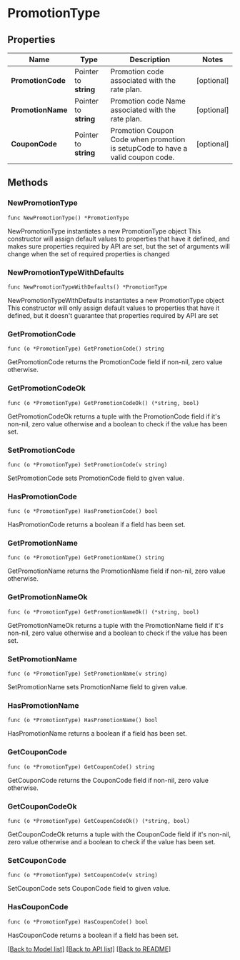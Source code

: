 # PromotionType

## Properties

Name | Type | Description | Notes
------------ | ------------- | ------------- | -------------
**PromotionCode** | Pointer to **string** | Promotion code associated with the rate plan. | [optional] 
**PromotionName** | Pointer to **string** | Promotion code Name associated with the rate plan. | [optional] 
**CouponCode** | Pointer to **string** | Promotion Coupon Code when promotion is setupCode to have a valid coupon code. | [optional] 

## Methods

### NewPromotionType

`func NewPromotionType() *PromotionType`

NewPromotionType instantiates a new PromotionType object
This constructor will assign default values to properties that have it defined,
and makes sure properties required by API are set, but the set of arguments
will change when the set of required properties is changed

### NewPromotionTypeWithDefaults

`func NewPromotionTypeWithDefaults() *PromotionType`

NewPromotionTypeWithDefaults instantiates a new PromotionType object
This constructor will only assign default values to properties that have it defined,
but it doesn't guarantee that properties required by API are set

### GetPromotionCode

`func (o *PromotionType) GetPromotionCode() string`

GetPromotionCode returns the PromotionCode field if non-nil, zero value otherwise.

### GetPromotionCodeOk

`func (o *PromotionType) GetPromotionCodeOk() (*string, bool)`

GetPromotionCodeOk returns a tuple with the PromotionCode field if it's non-nil, zero value otherwise
and a boolean to check if the value has been set.

### SetPromotionCode

`func (o *PromotionType) SetPromotionCode(v string)`

SetPromotionCode sets PromotionCode field to given value.

### HasPromotionCode

`func (o *PromotionType) HasPromotionCode() bool`

HasPromotionCode returns a boolean if a field has been set.

### GetPromotionName

`func (o *PromotionType) GetPromotionName() string`

GetPromotionName returns the PromotionName field if non-nil, zero value otherwise.

### GetPromotionNameOk

`func (o *PromotionType) GetPromotionNameOk() (*string, bool)`

GetPromotionNameOk returns a tuple with the PromotionName field if it's non-nil, zero value otherwise
and a boolean to check if the value has been set.

### SetPromotionName

`func (o *PromotionType) SetPromotionName(v string)`

SetPromotionName sets PromotionName field to given value.

### HasPromotionName

`func (o *PromotionType) HasPromotionName() bool`

HasPromotionName returns a boolean if a field has been set.

### GetCouponCode

`func (o *PromotionType) GetCouponCode() string`

GetCouponCode returns the CouponCode field if non-nil, zero value otherwise.

### GetCouponCodeOk

`func (o *PromotionType) GetCouponCodeOk() (*string, bool)`

GetCouponCodeOk returns a tuple with the CouponCode field if it's non-nil, zero value otherwise
and a boolean to check if the value has been set.

### SetCouponCode

`func (o *PromotionType) SetCouponCode(v string)`

SetCouponCode sets CouponCode field to given value.

### HasCouponCode

`func (o *PromotionType) HasCouponCode() bool`

HasCouponCode returns a boolean if a field has been set.


[[Back to Model list]](../README.md#documentation-for-models) [[Back to API list]](../README.md#documentation-for-api-endpoints) [[Back to README]](../README.md)



